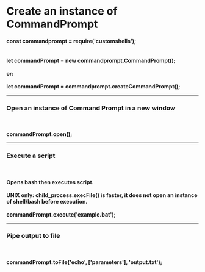 # Create an instance of CommandPrompt
<b>
const commandprompt = require('customshells');
<br /><br><br>
let commandPrompt = new commandprompt.CommandPrompt();
<br /><br>
or:
<br /><br>
let commandPrompt =  commandprompt.createCommandPrompt();
<hr>
<h3>Open an instance of Command Prompt in a new window</h3>
<br><br>
commandPrompt.open();
<hr>
<h3>Execute a script</h3>
<br><br>
Opens bash then executes script.
<br><br>
UNIX only: child_process.execFile() is faster, it does not open an instance of shell/bash before execution.
<br><br>
commandPrompt.execute('example.bat');
<hr>
<h3>Pipe output to file</h3>
<br><br>
commandPrompt.toFile('echo', ['parameters'], 'output.txt');
</b>
